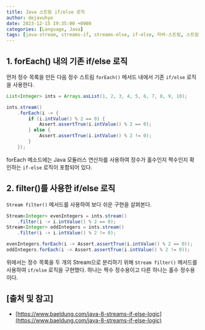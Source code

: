 ```yaml
---
title: Java 스트림 if/else 로직
author: dejavuhyo
date: 2023-12-15 19:35:00 +0900
categories: [Language, Java]
tags: [java-stream, streams-if, streams-else, if-else, 자바-스트림, 스트림-if, 스트림-else]
---
```


## 1. forEach() 내의 기존 if/else 로직
먼저 정수 목록을 만든 다음 정수 스트림 `forEach()` 메서드 내에서 기존 `if/else` 로직을 사용한다.

```java
List<Integer> ints = Arrays.asList(1, 2, 3, 4, 5, 6, 7, 8, 9, 10);

ints.stream()
    .forEach(i -> {
        if (i.intValue() % 2 == 0) {
            Assert.assertTrue(i.intValue() % 2 == 0);
        } else {
            Assert.assertTrue(i.intValue() % 2 != 0);
        }
    });
```

forEach 메소드에는 Java 모듈러스 연산자를 사용하여 정수가 홀수인지 짝수인지 확인하는 `if-else` 로직이 포함되어 있다.

## 2. filter()를 사용한 if/else 로직
`Stream filter()` 메서드를 사용하여 보다 쉬운 구현을 살펴본다.

```java
Stream<Integer> evenIntegers = ints.stream()
    .filter(i -> i.intValue() % 2 == 0);
Stream<Integer> oddIntegers = ints.stream()
    .filter(i -> i.intValue() % 2 != 0);

evenIntegers.forEach(i -> Assert.assertTrue(i.intValue() % 2 == 0));
oddIntegers.forEach(i -> Assert.assertTrue(i.intValue() % 2 != 0));
```

위에서는 정수 목록을 두 개의 Stream으로 분리하기 위해 `Stream filter()` 메서드를 사용하여 `if/else` 로직을 구현했다. 하나는 짝수 정수용이고 다른 하나는 홀수 정수용이다.

## [출처 및 참고]
* [https://www.baeldung.com/java-8-streams-if-else-logic](https://www.baeldung.com/java-8-streams-if-else-logic)
